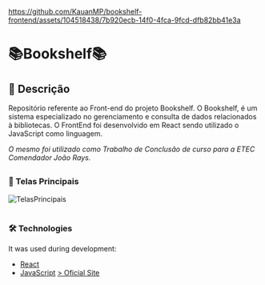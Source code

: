 
https://github.com/KauanMP/bookshelf-frontend/assets/104518438/7b920ecb-14f0-4fca-9fcd-dfb82bb41e3a
# 📚Bookshelf📚
## 📖 Descrição
<p>Repositório referente ao Front-end do projeto Bookshelf. O Bookshelf, é um sistema especializado no gerenciamento e consulta de dados relacionados à bibliotecas. O FrontEnd foi desenvolvido em React sendo utilizado o JavaScript como linguagem.</p>
<p><i>O mesmo foi utilizado como Trabalho de Conclusão de curso para a ETEC Comendador João Rays.</i></p>

##

### 📓 Telas Principais

![TelasPrincipais](URL)

#



### 🛠️ Technologies

It was used during development:
- [React](https://reactjs.org/)
- [JavaScript](https://developer.mozilla.org/en-US/docs/Web/JavaScript)
<a href="bookshelf-preview.vercel.app">> Oficial Site</a>
